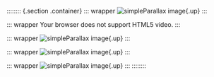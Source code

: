:::::::: {.section .container}
::: wrapper
![simpleParallax
image](https://simpleparallax.com/images/image03.jpg){.up}
:::

::: wrapper
Your browser does not support HTML5 video.
:::

::: wrapper
![simpleParallax
image](https://simpleparallax.com/images/image03.jpg){.up}
:::

::: wrapper
![simpleParallax
image](https://simpleparallax.com/images/image03.jpg){.up}
:::

::: wrapper
![simpleParallax
image](https://simpleparallax.com/images/image03.jpg){.up}
:::
::::::::
